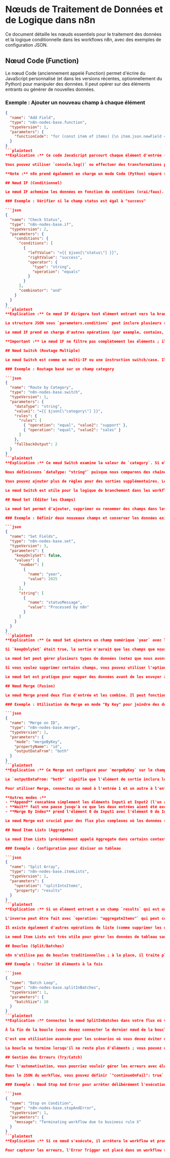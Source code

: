 # Nœuds de Traitement de Données et de Logique dans n8n

Ce document détaille les nœuds essentiels pour le traitement des données et la logique conditionnelle dans les workflows n8n, avec des exemples de configuration JSON.

## Nœud Code (Function)

Le nœud Code (anciennement appelé Function) permet d'écrire du JavaScript personnalisé (et dans les versions récentes, optionnellement du Python) pour manipuler des données. Il peut opérer sur des éléments entrants ou générer de nouvelles données.

### Exemple : Ajouter un nouveau champ à chaque élément

```json
{
  "name": "Add Field",
  "type": "n8n-nodes-base.function",
  "typeVersion": 1,
  "parameters": {
    "functionCode": "for (const item of items) {\n item.json.newField = item.json.someField + 100;\n}\nreturn items;"
  }
}
```plaintext
**Explication :** Ce code JavaScript parcourt chaque élément d'entrée (`items` est un tableau d'objets `{ json: {...}, binary: {...} }`) et ajoute un nouveau champ. Ici, nous définissons `newField` comme `someField + 100`. Le nœud doit retourner `items;` à la fin. Après l'exécution, les nœuds en aval voient les éléments modifiés.

Vous pouvez utiliser `console.log()` ou effectuer des transformations plus complexes. Si vous configurez "Pas d'entrées", le nœud Code peut agir comme un générateur de données (par exemple, créer un tableau d'objets à partir de zéro).

**Note :** n8n prend également en charge un mode Code (Python) séparé si activé. Dans le JSON, cela inclurait `"language": "python"` et le code dans un champ similaire.

## Nœud IF (Conditionnel)

Le nœud IF achemine les données en fonction de conditions (vrai/faux). Il possède deux sorties : vrai (première sortie) et faux (deuxième sortie).

### Exemple : Vérifier si le champ status est égal à "success"

```json
{
  "name": "Check Status",
  "type": "n8n-nodes-base.if",
  "typeVersion": 2,
  "parameters": {
    "conditions": {
      "conditions": [
        {
          "leftValue": "={{ $json[\"status\"] }}",
          "rightValue": "success",
          "operator": {
            "type": "string",
            "operation": "equals"
          }
        }
      ],
      "combinator": "and"
    }
  }
}
```plaintext
**Explication :** Ce nœud IF dirigera tout élément entrant vers la branche vrai si le champ `status` de l'élément est la chaîne "success". Tous les autres éléments vont vers la branche faux.

La structure JSON sous `parameters.conditions` peut inclure plusieurs règles ; ici, nous avons une règle comparant une chaîne. `leftValue` utilise une expression pour extraire le statut de l'élément. Nous définissons le type d'opérateur sur "string" et l'opération "equals".

Le nœud IF prend en charge d'autres opérations (par exemple, contains, greater, less, regex matches, etc.) et types de données (number, boolean, date, etc.). Le combinateur est utilisé si vous avez plusieurs conditions – par exemple, vous pourriez définir deux conditions et utiliser `"combinator": "and"` pour exiger que les deux soient vraies.

**Important :** Le nœud IF ne filtre pas complètement les éléments ; il les achemine. Les éléments vont donc toujours soit vers la sortie vrai, soit vers la sortie faux. Si vous voulez arrêter des éléments, vous pourriez utiliser une logique supplémentaire (ou utiliser le IF en combinaison avec le nœud Merge pour filtrer).

## Nœud Switch (Routage Multiple)

Le nœud Switch est comme un multi-IF ou une instruction switch/case. Il vous permet de définir plusieurs règles et jusqu'à plusieurs sorties. Chaque élément entrant va vers la première sortie correspondante (ou toutes les correspondantes, si configuré), ou vers une sortie par défaut si aucune règle ne correspond.

### Exemple : Routage basé sur un champ category

```json
{
  "name": "Route by Category",
  "type": "n8n-nodes-base.switch",
  "typeVersion": 1,
  "parameters": {
    "dataType": "string",
    "value1": "={{ $json[\"category\"] }}",
    "rules": {
      "rules": [
        { "operation": "equal", "value2": "support" },
        { "operation": "equal", "value2": "sales" }
      ]
    },
    "fallbackOutput": 2
  }
}
```plaintext
**Explication :** Ce nœud Switch examine la valeur de `category`. Si elle est égale à "support", l'élément sort via la sortie 0 (première sortie) ; si "sales", via la sortie 1 ; tout le reste passe par la sortie 2 (la sortie par défaut).

Nous définissons `dataType: "string"` puisque nous comparons des chaînes. Le tableau `rules` définit deux cas. `fallbackOutput: 2` signifie que nous avons configuré une troisième sortie pour "aucune des options ci-dessus". Dans l'éditeur, vous définiriez le nombre de sorties à 3 dans ce cas.

Vous pouvez ajouter plus de règles pour des sorties supplémentaires. Les opérations peuvent être l'égalité, contient, supérieur à, etc., similaires à IF. Vous pouvez également basculer sur des nombres, des booléens, des dates, ou même utiliser un mode d'expression JavaScript pour diriger les éléments vers un index de sortie.

Le nœud Switch est utile pour la logique de branchement dans les workflows (par exemple, traiter différemment différents types d'événements ou catégories).

## Nœud Set (Éditer les Champs)

Le nœud Set permet d'ajouter, supprimer ou renommer des champs dans les données JSON sans coder. Il est souvent utilisé pour préparer ou nettoyer des données.

### Exemple : Définir deux nouveaux champs et conserver les données existantes

```json
{
  "name": "Set Fields",
  "type": "n8n-nodes-base.set",
  "typeVersion": 3,
  "parameters": {
    "keepOnlySet": false,
    "values": {
      "number": [
        {
          "name": "year",
          "value": 2025
        }
      ],
      "string": [
        {
          "name": "statusMessage",
          "value": "Processed by n8n"
        }
      ]
    }
  }
}
```plaintext
**Explication :** Ce nœud Set ajoutera un champ numérique `year` avec la valeur 2025 et un champ chaîne `statusMessage` avec un texte statique. Comme `keepOnlySet` est false, il conservera tous les champs existants des éléments d'entrée et ajoutera simplement ces deux-là.

Si `keepOnlySet` était true, la sortie n'aurait que les champs que nous définissons explicitement (utile si vous voulez écarter d'autres données).

Le nœud Set peut gérer plusieurs types de données (notez que nous avons utilisé un nombre et une chaîne ; vous pourriez également définir des booléens, des dates, etc. en utilisant les sections respectives).

Si vous voulez supprimer certains champs, vous pouvez utiliser l'option Remove Fields (dans le JSON, il y aurait un `options.removeFields` que vous pourriez lister).

Le nœud Set est pratique pour mapper des données avant de les envoyer à une API ou après avoir reçu des données pour simplifier la sortie.

## Nœud Merge (Fusion)

Le nœud Merge prend deux flux d'entrée et les combine. Il peut fonctionner dans différents modes : Append (concatène simplement les éléments), Wait (attend les deux entrées puis sort ensemble), Merge By Index (apparie les éléments un à un par leur index), ou Merge By Key (fait correspondre les éléments des deux entrées sur une valeur clé).

### Exemple : Utilisation de Merge en mode "By Key" pour joindre des données de deux sources sur un champ id

```json
{
  "name": "Merge on ID",
  "type": "n8n-nodes-base.merge",
  "typeVersion": 1,
  "parameters": {
    "mode": "mergeByKey",
    "propertyName": "id",
    "outputDataFrom": "both"
  }
}
```plaintext
**Explication :** Ce Merge est configuré pour `mergeByKey` sur le champ `id`. Il s'attend à ce que chaque entrée ait des éléments avec une propriété `id`. Il produira un flux unique d'éléments fusionnés : chaque élément de sortie combine le JSON de input1 et input2 où l'id correspondait.

Le `outputDataFrom: "both"` signifie que l'élément de sortie inclura les champs des deux entrées (vous pourriez également choisir de ne sortir que les données d'un côté, l'autre étant juste utilisé pour la correspondance).

Pour utiliser Merge, connectez un nœud à l'entrée 1 et un autre à l'entrée 2 de ce nœud. Si un id d'un côté ne trouve pas de correspondance de l'autre côté, cet élément peut être supprimé ou transmis en fonction d'options supplémentaires (`options.outputMissing...`).

**Autres modes :**
- **Append** concatène simplement les éléments Input1 et Input2 (l'un après l'autre)
- **Wait** fait une pause jusqu'à ce que les deux entrées aient été exécutées (puis sort les deux ensembles ; utile pour synchroniser des branches parallèles)
- **Merge By Index** prend l'élément 0 de Input1 avec l'élément 0 de Input2, l'élément 1 avec l'élément 1, etc., combinant leur JSON (vous n'utiliseriez généralement cela que si les deux entrées ont la même longueur et le même ordre)

Le nœud Merge est crucial pour des flux plus complexes où les données se divisent et doivent se rejoindre.

## Nœud Item Lists (Aggregate)

Le nœud Item Lists (précédemment appelé Aggregate dans certains contextes) aide à manipuler des tableaux d'éléments – par exemple, diviser un tableau en éléments individuels ou agréger plusieurs éléments en un seul tableau.

### Exemple : Configuration pour diviser un tableau

```json
{
  "name": "Split Array",
  "type": "n8n-nodes-base.itemLists",
  "typeVersion": 1,
  "parameters": {
    "operation": "splitIntoItems",
    "property": "results"
  }
}
```plaintext
**Explication :** Si un élément entrant a un champ `results` qui est un tableau (par exemple, d'une réponse HTTP ou d'un calcul précédent), ce nœud produira chaque élément de `results` comme un élément n8n séparé. L'opération `"splitIntoItems"` et la spécification de la propriété à diviser font cela.

L'inverse peut être fait avec `operation: "aggregateItems"` qui peut collecter toutes les données des éléments d'entrée dans un seul tableau sur un élément (vous spécifiez comment agréger, comme collecter toutes les valeurs d'un champ dans un tableau).

Il existe également d'autres opérations de liste (comme supprimer les doublons, trier les éléments par un champ, etc.).

Le nœud Item Lists est très utile pour gérer les données de tableau sans écrire de code – par exemple, diviser une réponse API qui a retourné une liste d'enregistrements en éléments individuels pour un traitement ultérieur.

## Boucles (Split/Batches)

n8n n'utilise pas de boucles traditionnelles ; à la place, il traite plusieurs éléments en parallèle à travers les nœuds. Pour boucler explicitement d'une certaine manière, vous pouvez utiliser le nœud Split In Batches (appelé "Loop Over Items" dans l'interface).

### Exemple : Traiter 10 éléments à la fois

```json
{
  "name": "Batch Loop",
  "type": "n8n-nodes-base.splitInBatches",
  "typeVersion": 1,
  "parameters": {
    "batchSize": 10
  }
}
```plaintext
**Explication :** Connectez le nœud SplitInBatches dans votre flux où vous voulez limiter ou parcourir des éléments. Lors de la première exécution, il passera les 10 premiers éléments et retiendra le reste.

À la fin de la boucle (vous devez connecter le dernier nœud de la boucle à l'entrée 2 du nœud SplitInBatches), le nœud SplitInBatches enverra le prochain lot lorsqu'il sera déclenché depuis cette deuxième entrée. Cela crée essentiellement une boucle : après le dernier nœud, connectez-le à nouveau au SplitInBatches (sélectionnez l'entrée "Execute Next Batch").

C'est une utilisation avancée pour les scénarios où vous devez éviter de traiter tous les éléments à la fois (par exemple, limiter les appels API ou traiter de grandes listes morceau par morceau).

La boucle se termine lorsqu'il ne reste plus d'éléments ; vous pouvez détecter cela en utilisant un Run IF connecté à la sortie "No Items" de SplitInBatches (ou simplement laisser le workflow se terminer après qu'il n'y a plus de lots).

## Gestion des Erreurs (Try/Catch)

Pour l'automatisation, vous pourriez vouloir gérer les erreurs avec élégance. n8n a un nœud Error Trigger qui peut capturer les erreurs de workflow globalement, et une option Continue On Fail par nœud.

Dans le JSON du workflow, vous pouvez définir `"continueOnFail": true` sur les paramètres de n'importe quel nœud pour empêcher qu'une défaillance du nœud n'arrête le workflow.

### Exemple : Nœud Stop And Error pour arrêter délibérément l'exécution

```json
{
  "name": "Stop on Condition",
  "type": "n8n-nodes-base.stopAndError",
  "typeVersion": 1,
  "parameters": {
    "message": "Terminating workflow due to business rule X"
  }
}
```plaintext
**Explication :** Si ce nœud s'exécute, il arrêtera le workflow et produira une erreur avec le message donné. Utilisez-le après un IF ou une autre vérification si vous voulez arrêter gracieusement lorsque quelque chose ne va pas (au lieu de continuer).

Pour capturer les erreurs, l'Error Trigger est placé dans un workflow séparé ; lorsqu'un workflow génère une erreur, il peut capturer les détails et, par exemple, envoyer une alerte par email ou Slack.
